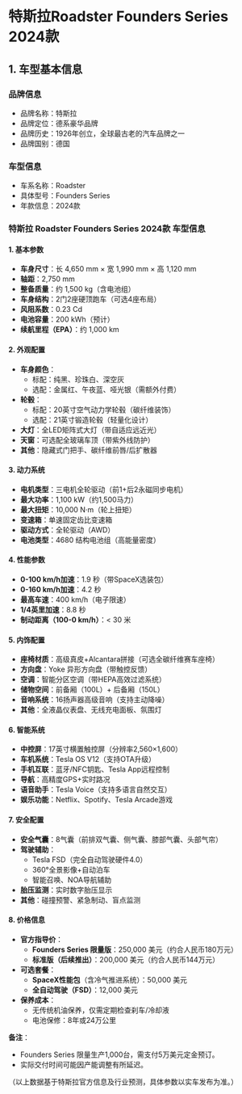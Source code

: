 
# 特斯拉Roadster Founders Series 2024款
## 1. 车型基本信息
### 品牌信息
- 品牌名称：特斯拉
- 品牌定位：德系豪华品牌
- 品牌历史：1926年创立，全球最古老的汽车品牌之一
- 品牌国别：德国

### 车型信息
- 车系名称：Roadster
- 具体型号：Founders Series
- 年款信息：2024款

### **特斯拉 Roadster Founders Series 2024款 车型信息**  

#### **1. 基本参数**  
- **车身尺寸**：长 4,650 mm × 宽 1,990 mm × 高 1,120 mm  
- **轴距**：2,750 mm  
- **整备质量**：约 1,500 kg（含电池组）  
- **车身结构**：2门2座硬顶跑车（可选4座布局）  
- **风阻系数**：0.23 Cd  
- **电池容量**：200 kWh（预计）  
- **续航里程（EPA）**：约 1,000 km  

#### **2. 外观配置**  
- **车身颜色**：  
  - 标配：纯黑、珍珠白、深空灰  
  - 选配：金属红、午夜蓝、哑光银（需额外付费）  
- **轮毂**：  
  - 标配：20英寸空气动力学轮毂（碳纤维装饰）  
  - 选配：21英寸锻造轮毂（轻量化设计）  
- **大灯**：全LED矩阵式大灯（带自适应远近光）  
- **天窗**：可选配全玻璃车顶（带紫外线防护）  
- **其他**：隐藏式门把手、碳纤维前唇/后扩散器  

#### **3. 动力系统**  
- **电机类型**：三电机全轮驱动（前1+后2永磁同步电机）  
- **最大功率**：1,100 kW（约1,500马力）  
- **最大扭矩**：10,000 N·m（轮上扭矩）  
- **变速箱**：单速固定齿比变速箱  
- **驱动方式**：全轮驱动（AWD）  
- **电池类型**：4680 结构电池组（高能量密度）  

#### **4. 性能参数**  
- **0-100 km/h加速**：1.9 秒（带SpaceX选装包）  
- **0-160 km/h加速**：4.2 秒  
- **最高车速**：400 km/h（电子限速）  
- **1/4英里加速**：8.8 秒  
- **制动距离（100-0 km/h）**：< 30 米  

#### **5. 内饰配置**  
- **座椅材质**：高级真皮+Alcantara拼接（可选全碳纤维赛车座椅）  
- **方向盘**：Yoke 异形方向盘（带触控反馈）  
- **空调**：智能分区空调（带HEPA高效过滤系统）  
- **储物空间**：前备厢（100L）+ 后备厢（150L）  
- **音响系统**：16扬声器高级音响（支持主动降噪）  
- **其他**：全液晶仪表盘、无线充电面板、氛围灯  

#### **6. 智能系统**  
- **中控屏**：17英寸横置触控屏（分辨率2,560×1,600）  
- **车机系统**：Tesla OS V12（支持OTA升级）  
- **手机互联**：蓝牙/NFC钥匙、Tesla App远程控制  
- **导航**：高精度GPS+实时路况  
- **语音助手**：Tesla Voice（支持多语言自然交互）  
- **娱乐功能**：Netflix、Spotify、Tesla Arcade游戏  

#### **7. 安全配置**  
- **安全气囊**：8气囊（前排双气囊、侧气囊、膝部气囊、头部气帘）  
- **驾驶辅助**：  
  - Tesla FSD（完全自动驾驶硬件4.0）  
  - 360°全景影像+自动泊车  
  - 智能召唤、NOA导航辅助  
- **胎压监测**：实时数字胎压显示  
- **其他**：碰撞预警、紧急制动、盲点监测  

#### **8. 价格信息**  
- **官方指导价**：  
  - **Founders Series 限量版**：250,000 美元（约合人民币180万元）  
  - **标准版（后续推出）**：200,000 美元（约合人民币144万元）  
- **可选套餐**：  
  - **SpaceX性能包**（含冷气推进系统）：50,000 美元  
  - **全自动驾驶（FSD）**：12,000 美元  
- **保养成本**：  
  - 无传统机油保养，仅需定期检查刹车/冷却液  
  - 电池保修：8年或24万公里  

**备注**：  
- Founders Series 限量生产1,000台，需支付5万美元定金预订。  
- 实际交付时间可能因产能调整有所延迟。  

（以上数据基于特斯拉官方信息及行业预测，具体参数以实车发布为准。）

